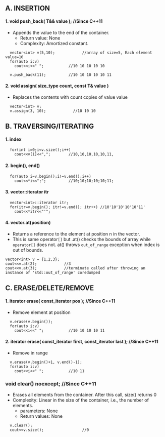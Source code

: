 ## A. INSERTION
#### 1. void push_back( T&& value );   //Since C++11
- Appends the value to the end of the container.
  - Return value: None
  - Complexity: Amortized constant.
```
  vector<int> v(5,10);            //array of size=5, Each element value=10
  for(auto i:v)
    cout<<i<<" ";           //10 10 10 10 10

  v.push_back(11);          //10 10 10 10 10 11
```

#### 2. void assign( size_type count, const T& value )
-  Replaces the contents with count copies of value value
```
  vector<int> v; 
  v.assign(3, 10);            //10 10 10  
```
       
## B. TRAVERSING/ITERATING
#### 1. index
```
  for(int i=0;i<v.size();i++)
    cout<<v[i]<<",";        //10,10,10,10,10,11,
```
#### 2. begin(), end()
```
  for(auto i=v.begin();i!=v.end();i++)
    cout<<*i<<";";          //10;10;10;10;10;11;
```
#### 3. vector<int>::iterator itr
```
  vector<int>::iterator itr;
  for(itr=v.begin(); itr!=v.end(); itr++) //10'10'10'10'10'11'
    cout<<*itr<<"'";
```
#### 4. vector.at(position)
- Returns a reference to the element at position n in the vector.
- This is same operator`[]` but .at() checks the bounds of array while `operator[]` does not. at() throws `out_of_range` exception when index is out of bounds.
```
vector<int> v = {1,2,3};
cout<<v.at(2);            //3
cout<<v.at(3);            //terminate called after throwing an instance of 'std::out_of_range' coredumped
```

## C. ERASE/DELETE/REMOVE
#### 1. iterator erase( const_iterator pos );   //Since C++11
- Remove element at position
```
  v.erase(v.begin());
  for(auto i:v)
    cout<<i<<" ";           //10 10 10 10 11
```

#### 2. iterator erase( const_iterator first, const_iterator last );  //Since C++11
- Remove in range
```
  v.erase(v.begin()+1, v.end()-1);
  for(auto i:v)
    cout<<i<<" ";           //10 11
```

### void clear() noexcept;  //Since C++11
- Erases all elements from the container. After this call, size() returns 0
- Complexity: Linear in the size of the container, i.e., the number of elements.  
  - parameters: None
  - Return values: None
```
  v.clear();
  cout<<v.size();                 //0
```
